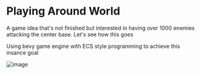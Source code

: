 # Playing Around World

A game idea that's not finished but interested in having over 1000 enemies attacking the center base.
Let's see how this goes

Using bevy game engine with ECS style programming to achieve this insance goal

![image](https://github.com/WillYuum/playing_around_world/assets/33324037/5441cd70-6f53-4f91-86fc-2901ae37440a)
